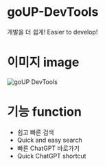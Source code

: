 # goUP-DevTools
개발을 더 쉽게! Easier to develop!

# 이미지 image
![goUP DevTools](https://github.com/Error-ForestofMaking/goUP-DevTools/assets/128959567/f0e30a79-f49a-4b90-8fd7-55634bfa4451)

# 기능 function
- 쉽고 빠른 검색
- Quick and easy search
- 빠른 ChatGPT 바로가기
- Quick ChatGPT shortcut
